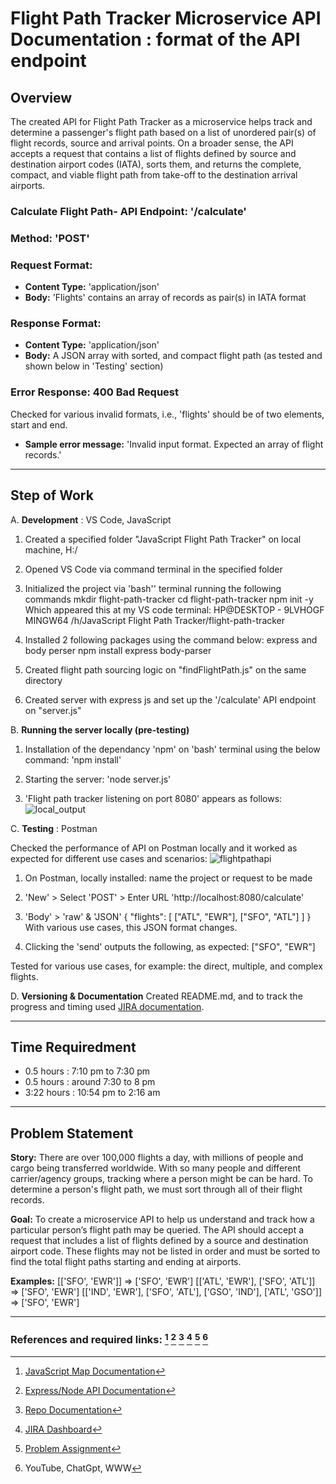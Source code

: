 # Flight Path Tracker Microservice API Documentation : format of the API endpoint

## Overview
The created API for Flight Path Tracker as a microservice helps track and determine a passenger's flight path based on a list of unordered pair(s) of flight records, source and arrival points.
On a broader sense, the API accepts a request that contains a list of flights defined by source and destination airport codes (IATA), sorts them, and returns the complete, compact, and viable flight path from take-off to the destination arrival airports.

### Calculate Flight Path- API Endpoint: '/calculate'
### Method: 'POST'
### Request Format:
 * __Content Type:__ 'application/json'
 * __Body:__ 'Flights' contains an array of records as pair(s) in IATA format
### Response Format:
 * __Content Type:__ 'application/json'
 * __Body:__ A JSON array with sorted, and compact flight path (as tested and shown below in 'Testing' section)

### Error Response: 400 Bad Request
Checked for various invalid formats, i.e., 'flights' should be of two elements, start and end.
  * __Sample error message:__ 'Invalid input format. Expected an array of flight records.'
  
__________________________________________________________________________________________________________________________________________________________
## Step of Work

A. **Development** : VS Code, JavaScript

1. Created a specified folder "JavaScript Flight Path Tracker" on local machine, H:/

2. Opened VS Code via command terminal in the specified folder

3. Initialized the project via 'bash'' terminal running the following commands
    mkdir flight-path-tracker
    cd flight-path-tracker
    npm init -y
Which appeared this at my VS code terminal:
HP@DESKTOP - 9LVHOGF MINGW64 /h/JavaScript Flight Path Tracker/flight-path-tracker

4. Installed 2 following packages using the command below: express and body perser
   npm install express body-parser

5. Created flight path sourcing logic on "findFlightPath.js" on the same directory

6. Created server with express js and set up the '/calculate' API endpoint on "server.js"

B. **Running the server locally (pre-testing)**
1. Installation of the dependancy 'npm' on 'bash' terminal using the below command:
       'npm install'
   
3. Starting the server:
       'node server.js'

4. 'Flight path tracker listening on port 8080' appears as follows:
   ![local_output](https://github.com/NavidBinAhmed/JavaScript-flight-path-tracker/assets/45857107/d606b5a7-e779-451a-bcc1-261b987d60f1)


C. **Testing** : Postman

Checked the performance of API on Postman locally and it worked as expected for different use cases and scenarios:
![flightpathapi](https://github.com/NavidBinAhmed/JavaScript-flight-path-tracker/assets/45857107/5d1f018e-5673-4475-900c-c8f4f1254381)


1. On Postman, locally installed: name the project or request to be made
2. 'New' > Select 'POST' > Enter URL 'http://localhost:8080/calculate'
3. 'Body' > 'raw' & 'JSON' 
   {
    "flights": [
        ["ATL", "EWR"],
        ["SFO", "ATL"]
    ]
}
With various use cases, this JSON format changes.
 
5. Clicking the 'send' outputs the following, as expected:
   ["SFO", "EWR"]

Tested for various use cases, for example: the direct, multiple, and complex flights.

D. **Versioning & Documentation**
Created README.md, and to track the progress and timing used [JIRA documentation](https://navidbinahmed.atlassian.net/jira/software/projects/KAN/boards/1/timeline).

__________________________________________________________________________________________________________________________________________________________
## Time Requiredment 
- 0.5 hours : 7:10 pm to 7:30 pm
- 0.5 hours : around 7:30 to 8 pm
- 3:22 hours : 10:54 pm to 2:16 am 
__________________________________________________________________________________________________________________________________________________________
## Problem Statement

**Story:** There are over 100,000 flights a day, with millions of people and cargo being transferred worldwide. With so many people and different carrier/agency groups, tracking where a person might be can be hard. To determine a person's flight path, we must sort through all of their flight records.

**Goal:** To create a microservice API to help us understand and track how a particular person’s flight path may be queried. The API should accept a request that includes a list of flights defined by a source and destination airport code. These flights may not be listed in order and must be sorted to find the total flight paths starting and ending at airports.

**Examples:** 
[['SFO', 'EWR']]                                                                    => ['SFO', 'EWR']
[['ATL', 'EWR'], ['SFO', 'ATL']]                                                    => ['SFO', 'EWR']
[['IND', 'EWR'], ['SFO', 'ATL'], ['GSO', 'IND'], ['ATL', 'GSO']]                    => ['SFO', 'EWR']

__________________________________________________________________________________________________________________________________________________________

### References and required links: [^1] [^2] [^3] [^4] [^5] [^6]

[^1]: [JavaScript Map Documentation](https://devdocs.io/javascript/global_objects/map)
[^2]: [Express/Node API Documentation](https://expressjs.com/en/5x/api.html) 
[^3]: [Repo Documentation](https://docs.github.com/en/get-started/writing-on-github/getting-started-with-writing-and-formatting-on-github/basic-writing-and-formatting-syntax)
[^4]: [JIRA Dashboard](https://navidbinahmed.atlassian.net/jira/software/projects/KAN/boards/1/timeline)
[^5]: [Problem Assignment](https://docs.google.com/document/d/1aefinJ_T_D785f6sC2Zg4_c8cY3YWQgEUt0wt8PE9Io/edit#heading=h.rlnlxzzcsgwh)
[^6]: YouTube, ChatGpt, WWW
 


